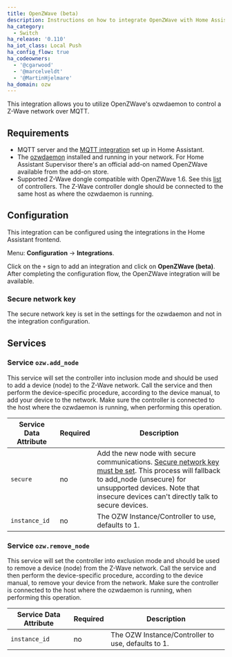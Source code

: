 ```yaml
---
title: OpenZWave (beta)
description: Instructions on how to integrate OpenZWave with Home Assistant.
ha_category:
  - Switch
ha_release: '0.110'
ha_iot_class: Local Push
ha_config_flow: true
ha_codeowners:
  - '@cgarwood'
  - '@marcelveldt'
  - '@MartinHjelmare'
ha_domain: ozw
---
```


This integration allows you to utilize OpenZWave's ozwdaemon to control a Z-Wave network over MQTT.

## Requirements

- MQTT server and the [MQTT integration](/integrations/mqtt/) set up in Home Assistant.
- The [ozwdaemon](https://github.com/OpenZWave/qt-openzwave) installed and running in your network.
  For Home Assistant Supervisor there's an official add-on named OpenZWave available from the add-on store.
- Supported Z-Wave dongle compatible with OpenZWave 1.6. See this [list](/docs/z-wave/controllers/#supported-z-wave-usb-sticks--hardware-modules) of controllers. The Z-Wave controller dongle should be connected to the same host as where the ozwdaemon is running.

## Configuration

This integration can be configured using the integrations in the
Home Assistant frontend.

Menu: **Configuration** -> **Integrations**.

Click on the `+` sign to add an integration and click on **OpenZWave (beta)**.
After completing the configuration flow, the OpenZWave integration will be
available.

### Secure network key

The secure network key is set in the settings for the ozwdaemon and
not in the integration configuration.

## Services

### Service `ozw.add_node`

This service will set the controller into inclusion mode and should be used to
add a device (node) to the Z-Wave network. Call the service and then perform
the device-specific procedure, according to the device manual, to add your
device to the network. Make sure the controller is connected to the host where
the ozwdaemon is running, when performing this operation.

| Service Data Attribute | Required | Description                                                                                                                                                                                                                                      |
| ---------------------- | -------- | ------------------------------------------------------------------------------------------------------------------------------------------------------------------------------------------------------------------------------------------------ |
| `secure`               | no       | Add the new node with secure communications. [Secure network key must be set](#secure-network-key). This process will fallback to add_node (unsecure) for unsupported devices. Note that insecure devices can't directly talk to secure devices. |
| `instance_id`          | no       | The OZW Instance/Controller to use, defaults to 1.                                                                                                                                                                                               |

### Service `ozw.remove_node`

This service will set the controller into exclusion mode and should be used to
remove a device (node) from the Z-Wave network. Call the service and then
perform the device-specific procedure, according to the device manual,
to remove your device from the network. Make sure the controller is connected
to the host where the ozwdaemon is running, when performing
this operation.

| Service Data Attribute | Required | Description                                        |
| ---------------------- | -------- | -------------------------------------------------- |
| `instance_id`          | no       | The OZW Instance/Controller to use, defaults to 1. |
